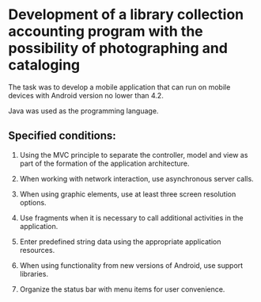 # Development of a library collection accounting program with the possibility of photographing and cataloging

The task was to develop a mobile application that can run on mobile devices with Android version no lower than 4.2.

Java was used as the programming language.

## Specified conditions:

1. Using the MVC principle to separate the controller, model and view as part of the formation of the application architecture.

2. When working with network interaction, use asynchronous server calls.

3. When using graphic elements, use at least three screen resolution options.

4. Use fragments when it is necessary to call additional activities in the application.

5. Enter predefined string data using the appropriate application resources.

6. When using functionality from new versions of Android, use support libraries.

7. Organize the status bar with menu items for user convenience.
